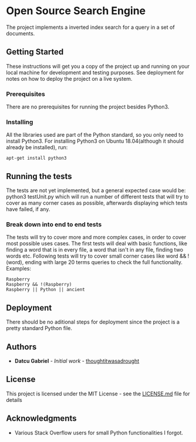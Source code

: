 # Open Source Search Engine
The project implements a inverted index search for a query in a set of documents.
## Getting Started

These instructions will get you a copy of the project up and running on your local machine for development and testing purposes. See deployment for notes on how to deploy the project on a live system.

### Prerequisites

There are no prerequisites for running the project besides Python3.

### Installing

All the libraries used are part of the Python standard, so you only need to
install Python3.
For installing Python3 on Ubuntu 18.04(although it should already be installed), run:
```
apt-get install python3
```
## Running the tests

The tests are not yet implemented, but a general expected case would be:
python3 testUnit.py <projectMainFile> which will run a number of different tests
that will try to cover as many corner cases as possible, afterwards displaying
which tests have failed, if any.
### Break down into end to end tests

The tests will try to cover more and more complex cases, in order to cover most
possible uses cases.
The first tests will deal with basic functions, like finding a word that is in every
file, a word that isn't in any file, finding two words etc.
Following tests will try to cover small corner cases like word && !(word), ending with
large  20 terms queries to check the full functionality.
Examples:
```
Raspberry
Raspberry && !(Raspberry)
Raspberry || Python || ancient
```

## Deployment

There should be no aditional steps for deployment since the project is a
pretty standard Python file.

## Authors

* **Datcu Gabriel** - *Initial work* - [thoughtitwasadrought](https://github.com/thoughtitwasadrought)

## License

This project is licensed under the MIT License - see the [LICENSE.md](LICENSE.md) file for details

## Acknowledgments

* Various Stack Overflow users for small Python functionalities I forgot.
